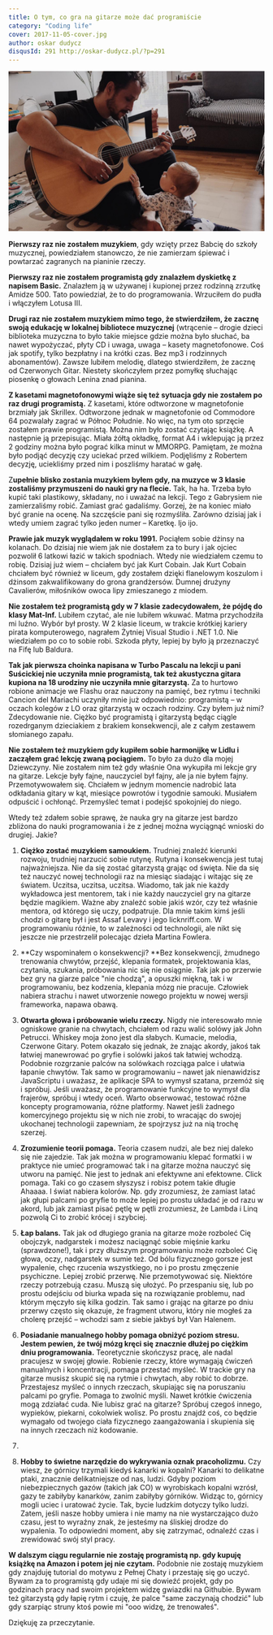 ```yaml
---
title: O tym, co gra na gitarze może dać programiście
category: "Coding life"
cover: 2017-11-05-cover.jpg
author: oskar dudycz
disqusId: 291 http://oskar-dudycz.pl/?p=291
---
```


![cover](2017-11-05-cover.jpg)

**Pierwszy raz nie zostałem muzykiem**, gdy wzięty przez Babcię do szkoły muzycznej, powiedziałem stanowczo, że nie zamierzam śpiewać i powtarzać zagranych na pianinie rzeczy.

**Pierwszy raz nie zostałem programistą gdy znalazłem dyskietkę z napisem Basic.** Znalazłem ją w używanej i kupionej przez rodzinną zrzutkę Amidze 500. Tato powiedział, że to do programowania. Wrzuciłem do pudła i włączyłem Lotusa III.

**Drugi raz nie zostałem muzykiem mimo tego, że stwierdziłem, że zacznę swoją edukację w lokalnej bibliotece muzycznej** (wtrącenie – drogie dzieci biblioteka muzyczna to było takie miejsce gdzie można było słuchać, ba nawet wypożyczać, płyty CD i uwaga, uwaga – kasety magnetofonowe. Coś jak spotify, tylko bezpłatny i na krótki czas. Bez mp3 i rodzinnych abonamentów). Zawsze lubiłem melodię, dlatego stwierdziłem, że zacznę od Czerwonych Gitar. Niestety skończyłem przez pomyłkę słuchając piosenkę o głowach Lenina znad pianina.

**Z kasetami magnetofonowymi wiąże się też sytuacja gdy nie zostałem po raz drugi programistą.** Z kasetami, które odtworzone w magnetofonie brzmiały jak Skrillex. Odtworzone jednak w magnetofonie od Commodore 64 pozwalały zagrać w Północ Południe. No więc, na tym oto sprzęcie zostałem prawie programistą. Można nim było zostać czytając książkę. A następnie ją przepisując. Miała żółtą okładkę, format A4 i wklepując ją przez 2 godziny można było pograć kilka minut w MMORPG. Pamiętam, że można było podjąć decyzję czy uciekać przed wilkiem. Podjęliśmy z Robertem decyzję, uciekliśmy przed nim i poszliśmy haratać w gałę.

Z**upełnie blisko zostania muzykiem byłem gdy, na muzyce w 3 klasie zostaliśmy przymuszeni do nauki gry na flecie.** Tak, ha ha. Trzeba było kupić taki plastikowy, składany, no i uważać na lekcji. Tego z Gabrysiem nie zamierzaliśmy robić. Zamiast grać gadaliśmy. Gorzej, że na koniec miało być granie na ocenę. Na szczęście pani się rozmyśliła. Zarówno dzisiaj jak i wtedy umiem zagrać tylko jeden numer – Karetkę. Ijo ijo.

**Prawie jak muzyk wyglądałem w roku 1991.** Pociąłem sobie dżinsy na kolanach. Do dzisiaj nie wiem jak nie dostałem za to bury i jak ojciec pozwolił 6 latkowi łazić w takich spodniach. Wtedy nie wiedziałem czemu to robię. Dzisiaj już wiem – chciałem być jak Kurt Cobain. Jak Kurt Cobain chciałem być również w liceum, gdy zostałem dzięki flanelowym koszulom i dżinsom zakwalifikowany do grona grandżersów. Dumnej drużyny Cavalierów, miłośników owoca lipy zmieszanego z miodem.

**Nie zostałem też programistą gdy w 7 klasie zadecydowałem, że pójdę do klasy Mat-Inf.** Lubiłem czytać, ale nie lubiłem wkuwać. Matma przychodziła mi luźno. Wybór był prosty. W 2 klasie liceum, w trakcie krótkiej kariery pirata komputerowego, nagrałem Żytniej Visual Studio i .NET 1.0. Nie wiedziałem po co to sobie robi. Szkoda płyty, lepiej by było ją przeznaczyć na Fifę lub Baldura.

**Tak jak pierwsza choinka napisana w Turbo Pascalu na lekcji u pani Suścickiej nie uczyniła mnie programistą, tak też akustyczna gitara kupiona na 18 urodziny nie uczyniła mnie gitarzystą.** Za to hurtowo robione animacje we Flashu oraz nauczony na pamięć, bez rytmu i techniki Cancion del Mariachi uczyniły mnie już odpowiednio: programistą – w oczach kolegów z LO oraz gitarzystą w oczach rodziny. Czy byłem już nimi? Zdecydowanie nie. Ciężko być programistą i gitarzystą będąc ciągle rozedrganym dzieciakiem z brakiem konsekwencji, ale z całym zestawem słomianego zapału.

**Nie zostałem też muzykiem gdy kupiłem sobie harmonijkę w Lidlu i zacząłem grać lekcję zwaną pociągiem.** To było za dużo dla mojej Dziewczyny. Nie zostałem nim też gdy właśnie Ona wykupiła mi lekcje gry na gitarze. Lekcje były fajne, nauczyciel był fajny, ale ja nie byłem fajny. Przemotywowałem się. Chciałem w jednym momencie nadrobić lata odkładania gitary w kąt, miesiące powrotów i tygodnie samouki. Musiałem odpuścić i ochłonąć. Przemyśleć temat i podejść spokojniej do niego.

Wtedy też zdałem sobie sprawę, że nauka gry na gitarze jest bardzo zbliżona do nauki programowania i że z jednej można wyciągnąć wnioski do drugiej. Jakie?

1. **Ciężko zostać muzykiem samoukiem.** Trudniej znaleźć kierunki rozwoju, trudniej narzucić sobie rutynę. Rutyna i konsekwencja jest tutaj najważniejsza. Nie da się zostać gitarzystą grając od święta. Nie da się też nauczyć nowej technologii raz na miesiąc siadając i witając się ze światem. Uczitsa, uczitsa, uczitsa. Wiadomo, tak jak nie każdy wykładowca jest mentorem, tak i nie każdy nauczyciel gry na gitarze będzie magikiem. Ważne aby znaleźć sobie jakiś wzór, czy też właśnie mentora, od którego się uczy, podpatruje. Dla mnie takim kimś jeśli chodzi o gitarę był i jest Assaf Levavy i jego licknriff.com. W programowaniu różnie, to w zależności od technologii, ale nikt się jeszcze nie przestrzelił polecając dzieła Martina Fowlera.

2. **Czy wspominałem o konsekwencji? **Bez konsekwencji, żmudnego trenowania chwytów, przejść, klepania formatek, projektowania klas, czytania, szukania, próbowania nic się nie osiągnie. Tak jak po przerwie bez gry na giarze palce "nie chodzą", a opuszki miękną, tak i w programowaniu, bez kodzenia, klepania mózg nie pracuje. Człowiek nabiera strachu i nawet utworzenie nowego projektu w nowej wersji frameworka, napawa obawą.

3. **Otwarta głowa i próbowanie wielu rzeczy.** Nigdy nie interesowało mnie ogniskowe granie na chwytach, chciałem od razu walić solówy jak John Petrucci. Whiskey moja żono jest dla słabych. Kumacie, melodia, Czerwone Gitary. Potem okazało się jednak, że znając akordy, jakoś tak łatwiej manewrować po gryfie i solówki jakoś tak łatwiej wchodzą. Podobnie rozgrzanie palców na solówkach rozciąga palce i ułatwia łapanie chwytów. Tak samo w programowaniu – nawet jak nienawidzisz JavaScriptu i uważasz, że aplikacje SPA to wymysł szatana, przemóż się i spróbuj. Jeśli uważasz, że programowanie funkcyjne to wymysł dla frajerów, spróbuj i wtedy oceń. Warto obserwować, testować różne koncepty programowania, różne platformy. Nawet jeśli żadnego komercyjnego projektu się w nich nie zrobi, to wracając do swojej ukochanej technologii zapewniam, że spojrzysz już na nią trochę szerzej.

4. **Zrozumienie teorii pomaga.** Teoria czasem nudzi, ale bez niej daleko się nie zajedzie. Tak jak można w programowaniu klepać formatki i w praktyce nie umieć programować tak i na gitarze można nauczyć się utworu na pamięć. Nie jest to jednak ani efektywne ani efektowne. Click pomaga. Taki co go czasem słyszysz i robisz potem takie długie Ahaaaa. I świat nabiera kolorów. Np. gdy zrozumiesz, że zamiast latać jak głupi palcami po gryfie to może lepiej po prostu układać je od razu w akord, lub jak zamiast pisać pętlę w pętli zrozumiesz, że Lambda i Linq pozwolą Ci to zrobić krócej i szybciej.

5. **Łap balans.** Tak jak od długiego grania na gitarze może rozboleć Cię obojczyk, nadgarstek i możesz naciągnąć sobie mięśnie karku (sprawdzone!), tak i przy dłuższym programowaniu może rozboleć Cię głowa, oczy, nadgarstek w sumie też. Od bólu fizycznego gorsze jest wypalenie, chęc rzucenia wszystkiego, no i po prostu zmęczenie psychiczne. Lepiej zrobić przerwę. Nie przemotywować się. Niektóre rzeczy potrzebują czasu. Muszą się ułożyć. Po przespaniu się, lub po prostu odejściu od biurka wpada się na rozwiązanie problemu, nad którym męczyło się kilka godzin. Tak samo i grając na gitarze po dniu przerwy często się okazuje, że fragment utworu, który nie mogłeś za cholerę przejść – wchodzi sam z siebie jakbyś był Van Halenem.

6. **Posiadanie manualnego hobby pomaga obniżyć poziom stresu. Jestem pewien, że twój mózg kręci się znacznie dłużej po ciężkim dniu programowania.** Teoretycznie skończysz pracę, ale nadal pracujesz w swojej głowie. Robienie rzeczy, które wymagają ćwiczeń manualnych i koncentracji, pomaga przestać myśleć. W trackie gry na gitarze musisz skupić się na rytmie i chwytach, aby robić to dobrze. Przestajesz myśleć o innych rzeczach, skupiając się na poruszaniu palcami po gryfie. Pomaga to zwolnić myśli. Nawet krótkie ćwiczenia mogą zdziałać cuda. Nie lubisz grać na gitarze? Spróbuj czegoś innego, wypieków, piekarni, cokolwiek wolisz. Po prostu znajdź coś, co będzie wymagało od twojego ciała fizycznego zaangażowania i skupienia się na innych rzeczach niż kodowanie.
7. 
8. **Hobby to świetne narzędzie do wykrywania oznak pracoholizmu.** Czy wiesz, że górnicy trzymali kiedyś kanarki w kopalni? Kanarki to delikatne ptaki, znacznie delikatniejsze od nas, ludzi. Gdyby poziom niebezpiecznych gazów (takich jak CO) w wyrobiskach kopalni wzrósł, gazy te zabiłyby kanarków, zanim zabiłyby górników. Widząc to, górnicy mogli uciec i uratować życie. Tak, bycie ludzkim dotyczy tylko ludzi. Zatem, jeśli nasze hobby umiera i nie mamy na nie wystarczająco dużo czasu, jest to wyraźny znak, że jesteśmy na śliskiej drodze do wypalenia. To odpowiedni moment, aby się zatrzymać, odnaleźć czas i zrewidować swój styl pracy.

**W dalszym ciągu regularnie nie zostaję programistą np. gdy kupuję książkę na Amazon i potem jej nie czytam.** Podobnie nie zostaję muzykiem gdy znajduję tutorial do motywu z Pełnej Chaty i przestaję się go uczyć. Bywam za to programistą gdy udaje mi się dowieźć projekt, gdy po godzinach pracy nad swoim projektem widzę gwiazdki na Githubie. Bywam też gitarzystą gdy łapię rytm i czuję, że palce "same zaczynają chodzić" lub gdy szarpiąc struny ktoś powie mi "ooo widzę, że trenowałeś".

Dziękuję za przeczytanie.